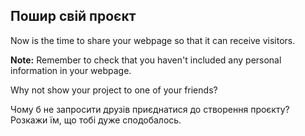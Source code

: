 ## Пошир свій проєкт

Now is the time to share your webpage so that it can receive visitors.

**Note:** Remember to check that you haven't included any personal information in your webpage.

Why not show your project to one of your friends?

Чому б не запросити друзів приєднатися до створення проєкту? Розкажи їм, що тобі дуже сподобалось.
